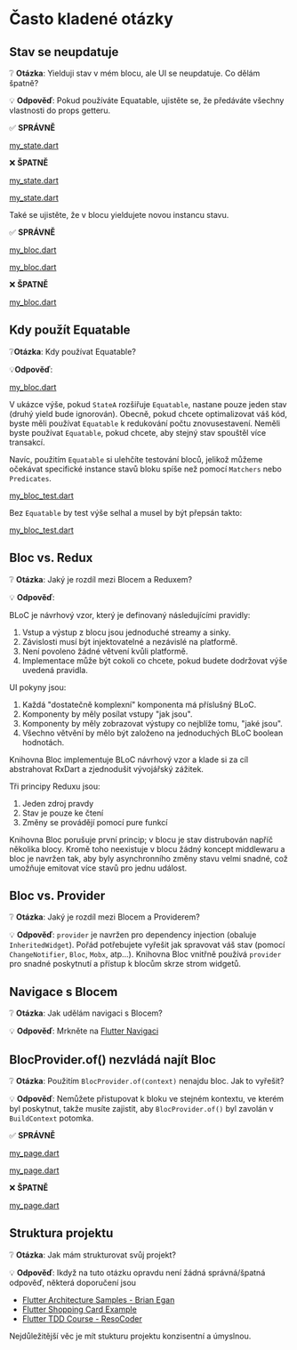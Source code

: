 # Často kladené otázky

## Stav se neupdatuje

❔ **Otázka**: Yielduji stav v mém blocu, ale UI se neupdatuje. Co dělám špatně?

💡 **Odpověď**: Pokud používáte Equatable, ujistěte se, že předáváte všechny vlastnosti do props getteru.

✅ **SPRÁVNĚ**

[my_state.dart](../_snippets/faqs/state_not_updating_good_1.dart.md ':include')

❌ **ŠPATNĚ**

[my_state.dart](../_snippets/faqs/state_not_updating_bad_1.dart.md ':include')

[my_state.dart](../_snippets/faqs/state_not_updating_bad_2.dart.md ':include')

Také se ujistěte, že v blocu yieldujete novou instancu stavu.

✅ **SPRÁVNĚ**

[my_bloc.dart](../_snippets/faqs/state_not_updating_good_2.dart.md ':include')

[my_bloc.dart](../_snippets/faqs/state_not_updating_good_3.dart.md ':include')

❌ **ŠPATNĚ**

[my_bloc.dart](../_snippets/faqs/state_not_updating_bad_3.dart.md ':include')

## Kdy použít Equatable

❔**Otázka**: Kdy používat Equatable?

💡**Odpověď**:

[my_bloc.dart](../_snippets/faqs/equatable_yield.dart.md ':include')

V ukázce výše, pokud `StateA` rozšiřuje `Equatable`, nastane pouze jeden stav (druhý yield bude ignorován).
Obecně, pokud chcete optimalizovat váš kód, byste měli používat `Equatable` k redukování počtu znovusestavení.
Neměli byste používat `Equatable`, pokud chcete, aby stejný stav spouštěl více transakcí.

Navíc, použitím `Equatable` si ulehčíte testování bloců, jelikož můžeme očekávat specifické instance stavů bloku spíše než pomocí `Matchers` nebo `Predicates`.

[my_bloc_test.dart](../_snippets/faqs/equatable_bloc_test.dart.md ':include')

Bez `Equatable` by test výše selhal a musel by být přepsán takto:

[my_bloc_test.dart](../_snippets/faqs/without_equatable_bloc_test.dart.md ':include')

## Bloc vs. Redux

❔ **Otázka**: Jaký je rozdíl mezi Blocem a Reduxem?

💡 **Odpověď**:

BLoC je návrhový vzor, který je definovaný následujícími pravidly:

1. Vstup a výstup z blocu jsou jednoduché streamy a sinky.
2. Závislosti musí být injektovatelné a nezávislé na platformě.
3. Není povoleno žádné větvení kvůli platformě.
4. Implementace může být cokoli co chcete, pokud budete dodržovat výše uvedená pravidla.

UI pokyny jsou:

1. Každá "dostatečně komplexní" komponenta má příslušný BLoC.
2. Komponenty by měly posílat vstupy "jak jsou".
3. Komponenty by měly zobrazovat výstupy co nejblíže tomu, "jaké jsou".
4. Všechno větvění by mělo být založeno na jednoduchých BLoC boolean hodnotách.

Knihovna Bloc implementuje BLoC návrhový vzor a klade si za cíl abstrahovat RxDart a zjednodušit vývojářský zážitek. 

Tři principy Reduxu jsou:

1. Jeden zdroj pravdy
2. Stav je pouze ke čtení
3. Změny se provádějí pomocí pure funkcí

Knihovna Bloc porušuje první princip; v blocu je stav distrubován napříč několika blocy.
Kromě toho neexistuje v blocu žádný koncept middlewaru a bloc je navržen tak, aby byly asynchronního změny stavu velmi snadné, což umožňuje emitovat více stavů pro jednu událost.

## Bloc vs. Provider

❔ **Otázka**: Jaký je rozdíl mezi Blocem a Providerem?

💡 **Odpověď**: `provider` je navržen pro dependency injection (obaluje `InheritedWidget`).
Pořád potřebujete vyřešit jak spravovat váš stav (pomocí `ChangeNotifier`, `Bloc`, `Mobx`, atp...).
Knihovna Bloc vnitřně používá `provider` pro snadné poskytnutí a přístup k blocům skrze strom widgetů.

## Navigace s Blocem

❔ **Otázka**: Jak udělám navigaci s Blocem?

💡 **Odpověď**: Mrkněte na [Flutter Navigaci](recipesflutternavigation.md)

## BlocProvider.of() nezvládá najít Bloc

❔ **Otázka**: Použitím `BlocProvider.of(context)` nenajdu bloc. Jak to vyřešit? 

💡 **Odpověď**: Nemůžete přistupovat k bloku ve stejném kontextu, ve kterém byl poskytnut, takže musíte zajistit, aby `BlocProvider.of()` byl zavolán v `BuildContext` potomka.

✅ **SPRÁVNĚ**

[my_page.dart](../_snippets/faqs/bloc_provider_good_1.dart.md ':include')

[my_page.dart](../_snippets/faqs/bloc_provider_good_2.dart.md ':include')

❌ **ŠPATNĚ**

[my_page.dart](../_snippets/faqs/bloc_provider_bad_1.dart.md ':include')

## Struktura projektu

❔ **Otázka**: Jak mám strukturovat svůj projekt?

💡 **Odpověď**: Ikdyž na tuto otázku opravdu není žádná správná/špatná odpověď, některá doporučení jsou

- [Flutter Architecture Samples - Brian Egan](https://github.com/brianegan/flutter_architecture_samples/tree/master/bloc_library)
- [Flutter Shopping Card Example](https://github.com/mit-73/bloc/tree/master/examples/flutter_shopping_cart)
- [Flutter TDD Course - ResoCoder](https://github.com/ResoCoder/flutter-tdd-clean-architecture-course)

Nejdůležitější věc je mít stukturu projektu konzisentní a úmyslnou.
